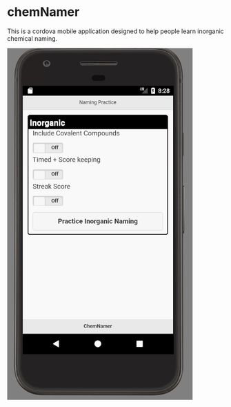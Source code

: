 # chemNamer
This is a cordova mobile application designed to help people learn inorganic chemical naming. 

![demo](https://github.com/ajsmit24/chemNamer/blob/master/demo.gif)

